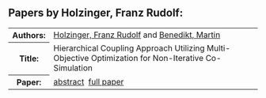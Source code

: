 <h2>Papers by Holzinger, Franz Rudolf:</h2>
<!-- Begin papers -->
<table>
<tr><th>Authors:</th><td>
<a href="../authors/author_104.html">Holzinger, Franz Rudolf</a> and 
<a href="../authors/author_018.html">Benedikt, Martin</a>
</td></tr>
<tr><th>Title:  </th><td>Hierarchical Coupling Approach Utilizing Multi-Objective Optimization for Non-Iterative Co-Simulation</td></tr>
<tr><th>Paper:  </th><td><a href="../abstracts/Modelica2019abstract6D3.pdf">abstract</a>&nbsp;&nbsp;<a href="../papers/Modelica2019paper6D3.pdf">full paper</a></td></tr>
</table>
<br>
<!-- End papers -->